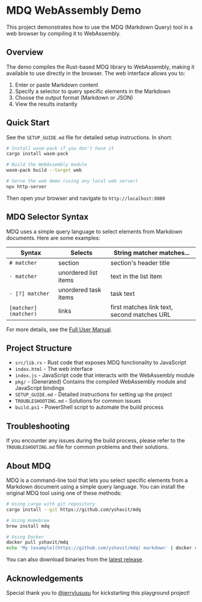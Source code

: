 # MDQ WebAssembly Demo

This project demonstrates how to use the MDQ (Markdown Query) tool in a web browser by compiling it to WebAssembly.

## Overview

The demo compiles the Rust-based MDQ library to WebAssembly, making it available to use directly in the browser. The web interface allows you to:

1. Enter or paste Markdown content
2. Specify a selector to query specific elements in the Markdown
3. Choose the output format (Markdown or JSON)
4. View the results instantly

## Quick Start

See the `SETUP_GUIDE.md` file for detailed setup instructions. In short:

```bash
# Install wasm-pack if you don't have it
cargo install wasm-pack

# Build the WebAssembly module
wasm-pack build --target web

# Serve the web demo (using any local web server)
npx http-server
```

Then open your browser and navigate to `http://localhost:8080`

## MDQ Selector Syntax

MDQ uses a simple query language to select elements from Markdown documents. Here are some examples:

| Syntax | Selects | String matcher matches... |
|--------|---------|---------------------------|
| `# matcher` | section | section's header title |
| `- matcher` | unordered list items | text in the list item |
| `- [?] matcher` | unordered task items | task text |
| `[matcher](matcher)` | links | first matches link text, second matches URL |

For more details, see the [Full User Manual](https://github.com/yshavit/mdq/wiki/Full-User-Manual).

## Project Structure

- `src/lib.rs` - Rust code that exposes MDQ functionality to JavaScript
- `index.html` - The web interface
- `index.js` - JavaScript code that interacts with the WebAssembly module
- `pkg/` - (Generated) Contains the compiled WebAssembly module and JavaScript bindings
- `SETUP_GUIDE.md` - Detailed instructions for setting up the project
- `TROUBLESHOOTING.md` - Solutions for common issues
- `build.ps1` - PowerShell script to automate the build process

## Troubleshooting

If you encounter any issues during the build process, please refer to the `TROUBLESHOOTING.md` file for common problems and their solutions.

## About MDQ

MDQ is a command-line tool that lets you select specific elements from a Markdown document using a simple query language. You can install the original MDQ tool using one of these methods:

```bash
# Using cargo with git repository
cargo install --git https://github.com/yshavit/mdq

# Using Homebrew
brew install mdq

# Using Docker
docker pull yshavit/mdq
echo 'My [example](https://github.com/yshavit/mdq) markdown' | docker run --rm -i yshavit/mdq '[]()'
```

You can also download binaries from the [latest release](https://github.com/yshavit/mdq/releases).

## Acknowledgements

Special thank you to [@jerrylususu] for kickstarting this playground project!

[@jerrylususu]: https://github.com/jerrylususu
